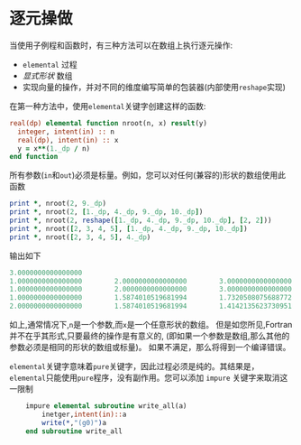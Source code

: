 # 逐元操做
当使用子例程和函数时，有三种方法可以在数组上执行逐元操作:

- `elemental` 过程
- *显式形状* 数组
- 实现向量的操作，并对不同的维度编写简单的包装器(内部使用`reshape`实现)

在第一种方法中，使用`elemental`关键字创建这样的函数:

``` fortran
real(dp) elemental function nroot(n, x) result(y)
  integer, intent(in) :: n
  real(dp), intent(in) :: x
  y = x**(1._dp / n)
end function
```
所有参数(`in`和`out`)必须是标量。例如，您可以对任何(兼容的)形状的数组使用此函数

``` fortran
print *, nroot(2, 9._dp)
print *, nroot(2, [1._dp, 4._dp, 9._dp, 10._dp])
print *, nroot(2, reshape([1._dp, 4._dp, 9._dp, 10._dp], [2, 2]))
print *, nroot([2, 3, 4, 5], [1._dp, 4._dp, 9._dp, 10._dp])
print *, nroot([2, 3, 4, 5], 4._dp)
```

输出如下

``` fortran
3.0000000000000000
1.0000000000000000        2.0000000000000000        3.0000000000000000        3.1622776601683795
1.0000000000000000        2.0000000000000000        3.0000000000000000        3.1622776601683795
1.0000000000000000        1.5874010519681994        1.7320508075688772        1.5848931924611136
2.0000000000000000        1.5874010519681994        1.4142135623730951        1.3195079107728942
```

如上,通常情况下,`n`是一个参数,而`x`是一个任意形状的数组。
但是如您所见,Fortran并不在乎其形式,只要最终的操作是有意义的,
(即如果一个参数是数组,那么其他的参数必须是相同的形状的数组或标量)。
如果不满足，那么将得到一个编译错误。

`elemental`关键字意味着`pure`关键字，因此过程必须是纯的。其结果是，`elemental`只能使用`pure`程序，没有副作用。您可以添加 `impure` 关键字来取消这一限制

``` fortran
    impure elemental subroutine write_all(a)
        inetger,intent(in)::a
        write(*,"(g0)")a
    end subroutine write_all
```
